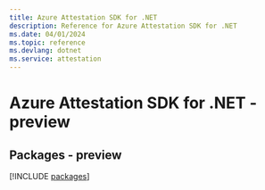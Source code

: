 ```yaml
---
title: Azure Attestation SDK for .NET
description: Reference for Azure Attestation SDK for .NET
ms.date: 04/01/2024
ms.topic: reference
ms.devlang: dotnet
ms.service: attestation
---
```

# Azure Attestation SDK for .NET - preview
## Packages - preview
[!INCLUDE [packages](attestation-index.md)]